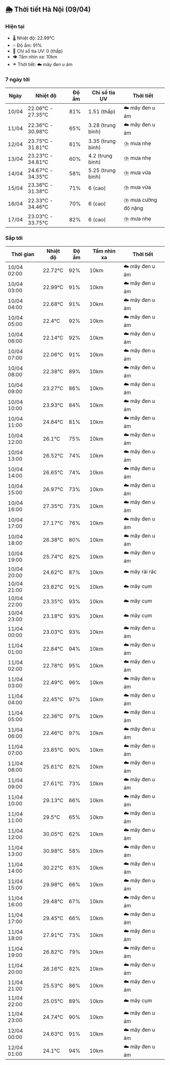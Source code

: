 ## 🌦️ Thời tiết Hà Nội (09/04)

### Hiện tại

- 🌡️ Nhiệt độ: 22.99℃
- 💦 Độ ẩm: 91%
- 🌟 Chỉ số tia UV: 0 (thấp)
- 👁️ Tầm nhìn xa: 10km
- ☂️ Thời tiết: ☁️ mây đen u ám

### 7 ngày tới

| Ngày | Nhiệt độ | Độ ẩm | Chỉ số tia UV | Thời tiết |
| --- | --- | --- | --- | --- |
| 10/04 | 22.06℃ - 27.35℃ | 81% | 1.51 (thấp) | ☁️ mây đen u ám |
| 11/04 | 22.36℃ - 30.98℃ | 65% | 3.28 (trung bình) | ☁️ mây đen u ám |
| 12/04 | 23.75℃ - 31.81℃ | 61% | 3.35 (trung bình) | ⛈️ mưa nhẹ |
| 13/04 | 23.23℃ - 34.81℃ | 60% | 4.2 (trung bình) | ⛈️ mưa nhẹ |
| 14/04 | 24.67℃ - 34.35℃ | 58% | 5.25 (trung bình) | ⛈️ mưa vừa |
| 15/04 | 23.36℃ - 31.38℃ | 71% | 6 (cao) | ⛈️ mưa vừa |
| 16/04 | 22.33℃ - 34.46℃ | 70% | 6 (cao) | ⛈️ mưa cường độ nặng |
| 17/04 | 23.03℃ - 33.75℃ | 82% | 6 (cao) | ⛈️ mưa nhẹ |

### Sắp tới

| Thời gian | Nhiệt độ | Độ ẩm | Tầm nhìn xa | Thời tiết |
| --- | --- | --- | --- | --- |
| 10/04 02:00 | 22.72℃ | 92% | 10km | ☁️ mây đen u ám |
| 10/04 03:00 | 22.99℃ | 91% | 10km | ☁️ mây đen u ám |
| 10/04 04:00 | 22.68℃ | 91% | 10km | ☁️ mây đen u ám |
| 10/04 05:00 | 22.4℃ | 92% | 10km | ☁️ mây đen u ám |
| 10/04 06:00 | 22.14℃ | 92% | 10km | ☁️ mây đen u ám |
| 10/04 07:00 | 22.06℃ | 91% | 10km | ☁️ mây đen u ám |
| 10/04 08:00 | 22.38℃ | 89% | 10km | ☁️ mây đen u ám |
| 10/04 09:00 | 23.27℃ | 86% | 10km | ☁️ mây đen u ám |
| 10/04 10:00 | 23.93℃ | 84% | 10km | ☁️ mây đen u ám |
| 10/04 11:00 | 24.84℃ | 81% | 10km | ☁️ mây đen u ám |
| 10/04 12:00 | 26.1℃ | 75% | 10km | ☁️ mây đen u ám |
| 10/04 13:00 | 26.52℃ | 74% | 10km | ☁️ mây đen u ám |
| 10/04 14:00 | 26.65℃ | 74% | 10km | ☁️ mây đen u ám |
| 10/04 15:00 | 26.97℃ | 73% | 10km | ☁️ mây đen u ám |
| 10/04 16:00 | 27.35℃ | 73% | 10km | ☁️ mây đen u ám |
| 10/04 17:00 | 27.17℃ | 76% | 10km | ☁️ mây đen u ám |
| 10/04 18:00 | 26.38℃ | 80% | 10km | ☁️ mây đen u ám |
| 10/04 19:00 | 25.74℃ | 82% | 10km | ☁️ mây đen u ám |
| 10/04 20:00 | 24.62℃ | 87% | 10km | ☁️ mây rải rác |
| 10/04 21:00 | 23.82℃ | 91% | 10km | ☁️ mây cụm |
| 10/04 22:00 | 23.35℃ | 93% | 10km | ☁️ mây cụm |
| 10/04 23:00 | 23.18℃ | 93% | 10km | ☁️ mây cụm |
| 11/04 00:00 | 23.03℃ | 93% | 10km | ☁️ mây đen u ám |
| 11/04 01:00 | 22.84℃ | 94% | 10km | ☁️ mây đen u ám |
| 11/04 02:00 | 22.78℃ | 95% | 10km | ☁️ mây đen u ám |
| 11/04 03:00 | 22.49℃ | 96% | 10km | ☁️ mây đen u ám |
| 11/04 04:00 | 22.45℃ | 97% | 10km | ☁️ mây đen u ám |
| 11/04 05:00 | 22.36℃ | 97% | 10km | ☁️ mây đen u ám |
| 11/04 06:00 | 22.46℃ | 97% | 10km | ☁️ mây đen u ám |
| 11/04 07:00 | 23.85℃ | 90% | 10km | ☁️ mây đen u ám |
| 11/04 08:00 | 25.61℃ | 82% | 10km | ☁️ mây đen u ám |
| 11/04 09:00 | 27.61℃ | 73% | 10km | ☁️ mây đen u ám |
| 11/04 10:00 | 29.13℃ | 66% | 10km | ☁️ mây đen u ám |
| 11/04 11:00 | 29.5℃ | 65% | 10km | ☁️ mây đen u ám |
| 11/04 12:00 | 30.05℃ | 62% | 10km | ☁️ mây đen u ám |
| 11/04 13:00 | 30.98℃ | 58% | 10km | ☁️ mây đen u ám |
| 11/04 14:00 | 30.22℃ | 63% | 10km | ☁️ mây đen u ám |
| 11/04 15:00 | 29.98℃ | 66% | 10km | ☁️ mây đen u ám |
| 11/04 16:00 | 29.48℃ | 67% | 10km | ☁️ mây đen u ám |
| 11/04 17:00 | 29.45℃ | 66% | 10km | ☁️ mây đen u ám |
| 11/04 18:00 | 27.91℃ | 73% | 10km | ☁️ mây đen u ám |
| 11/04 19:00 | 26.82℃ | 79% | 10km | ☁️ mây đen u ám |
| 11/04 20:00 | 26.16℃ | 82% | 10km | ☁️ mây đen u ám |
| 11/04 21:00 | 25.53℃ | 86% | 10km | ☁️ mây đen u ám |
| 11/04 22:00 | 25.05℃ | 89% | 10km | ☁️ mây cụm |
| 11/04 23:00 | 24.74℃ | 90% | 10km | ☁️ mây đen u ám |
| 12/04 00:00 | 24.63℃ | 91% | 10km | ☁️ mây đen u ám |
| 12/04 01:00 | 24.1℃ | 94% | 10km | ☁️ mây đen u ám |
